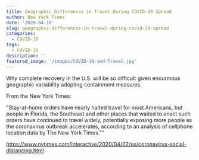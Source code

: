 ```yaml
---
title: Geographic Differences in Travel During COVID-19 Spread
author: New York Times
date: '2020-04-10'
slug: geographic-differences-in-travel-during-covid-19-spread
categories:
  - COVID-19
tags:
  - COVID-19
description: ''
featured_image: '/images/COVID-19-and-Travel.jpg'
---
```

Why complete recovery in the U.S. will be so difficult given enourmous geographic variability adopting containment measures.

From the New York Times: 

"Stay-at-home orders have nearly halted travel for most Americans, but people in Florida, the Southeast and other places that waited to enact such orders have continued to travel widely, potentially exposing more people as the coronavirus outbreak accelerates, according to an analysis of cellphone location data by The New York Times.""

https://www.nytimes.com/interactive/2020/04/02/us/coronavirus-social-distancing.html
